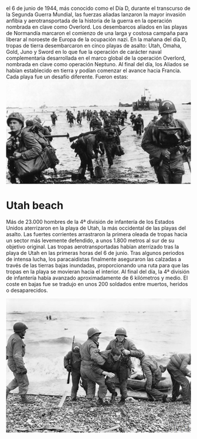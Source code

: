 # 

el 6 de junio de 1944, más conocido como el Día D, durante el transcurso de la Segunda Guerra Mundial, las fuerzas aliadas lanzaron la mayor invasión anfibia y aerotransportada de la historia de la guerra en la operación nombrada en clave como Overlord.
Los desembarcos aliados en las playas de Normandía marcaron el comienzo de una larga y costosa campaña para liberar al noroeste de Europa de la ocupación nazi. En la mañana del día D, tropas de tierra desembarcaron en cinco playas de asalto: Utah, Omaha, Gold, Juno y Sword en lo que fue la operación de carácter naval complementaria desarrollada en el marco global de la operación Overlord, nombrada en clave como operación Neptuno. Al final del día, los Aliados se habían establecido en tierra y podían comenzar el avance hacia Francia. Cada playa fue un desafío diferente. Fueron estas:
![En Pleno desembarco](assets/descarga.jpeg)



# Utah beach
Más de 23.000 hombres de la 4ª división de infantería de los Estados Unidos aterrizaron en la playa de Utah, la más occidental de las playas del asalto. Las fuertes corrientes arrastraron la primera oleada de tropas hacia un sector más levemente defendido, a unos 1.800 metros al sur de su objetivo original. Las tropas aerotransportadas habían aterrizado tras la playa de Utah en las primeras horas del 6 de junio. Tras algunos periodos de intensa lucha, los paracaidistas finalmente aseguraron las calzadas a través de las tierras bajas inundadas, proporcionando una ruta para que las tropas en la playa se movieran hacia el interior. Al final del día, la 4ª división de infantería había avanzado aproximadamente de 6 kilómetros y medio. El coste en bajas fue se tradujo en unos 200 soldados entre muertos, heridos o desaparecidos.

![Utah Beach](assets/omaha-beach_e82055b2.jpg)







